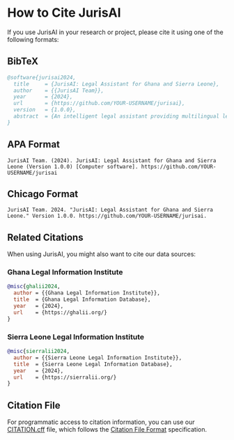 # How to Cite JurisAI

If you use JurisAI in your research or project, please cite it using one of the following formats:

## BibTeX

```bibtex
@software{jurisai2024,
  title     = {JurisAI: Legal Assistant for Ghana and Sierra Leone},
  author    = {{JurisAI Team}},
  year      = {2024},
  url       = {https://github.com/YOUR-USERNAME/jurisai},
  version   = {1.0.0},
  abstract  = {An intelligent legal assistant providing multilingual legal guidance for Ghana and Sierra Leone, featuring AI-powered document analysis and translations in English, Akan, and Krio.}
}
```

## APA Format

```
JurisAI Team. (2024). JurisAI: Legal Assistant for Ghana and Sierra Leone (Version 1.0.0) [Computer software]. https://github.com/YOUR-USERNAME/jurisai
```

## Chicago Format

```
JurisAI Team. 2024. "JurisAI: Legal Assistant for Ghana and Sierra Leone." Version 1.0.0. https://github.com/YOUR-USERNAME/jurisai.
```

## Related Citations

When using JurisAI, you might also want to cite our data sources:

### Ghana Legal Information Institute
```bibtex
@misc{ghalii2024,
  author = {{Ghana Legal Information Institute}},
  title  = {Ghana Legal Information Database},
  year   = {2024},
  url    = {https://ghalii.org/}
}
```

### Sierra Leone Legal Information Institute
```bibtex
@misc{sierralii2024,
  author = {{Sierra Leone Legal Information Institute}},
  title  = {Sierra Leone Legal Information Database},
  year   = {2024},
  url    = {https://sierralii.org/}
}
```

## Citation File

For programmatic access to citation information, you can use our [CITATION.cff](../CITATION.cff) file, which follows the [Citation File Format](https://citation-file-format.github.io/) specification. 